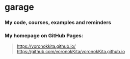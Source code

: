 # garage
### My code, courses, examples and reminders

### My homepage on GitHub Pages:
> https://voronokkita.github.io/<br>
> https://github.com/voronokKita/voronokKita.github.io
